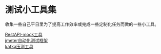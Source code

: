 # 测试小工具集

收集一些自己平日里为了提高工作效率或完成一些定制化任务而做的一些小工具。


[RestAPI-mock工具](https://github.com/312526353/mockrestapiserver.git)  
[jmeter自动化测试框架](https://github.com/312526353/autoTestTools-Jmeter.git)  
[kafka压测工具](https://github.com/312526353/kafkatools.git)  
